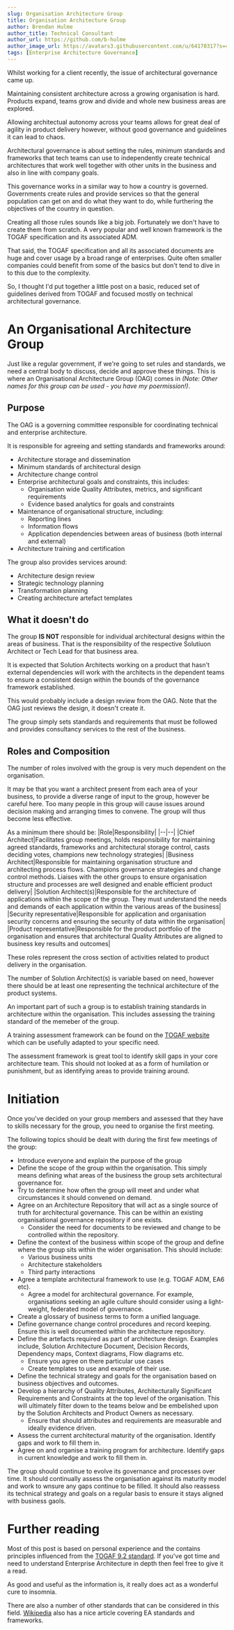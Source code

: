 ```yaml
---
slug: Organisation Architecture Group
title: Organisation Architecture Group
author: Brendan Hulme
author_title: Technical Consultant
author_url: https://github.com/b-hulme
author_image_url: https://avatars3.githubusercontent.com/u/64170317?s=460&u=6869a9778ace6f2c221e49bde22b904797e84097&v=4
tags: [Enterprise Architecture Governance]
---
```


Whilst working for a client recently, the issue of architectural governance came up.

Maintaining consistent architecture across a growing organisation is hard.
Products expand, teams grow and divide and whole new business areas are explored.

Allowing architectual autonomy across your teams allows for great deal of agility in product delivery however, without good governance and guidelines it can lead to chaos.

Architectural governance is about setting the rules, minimum standards and frameworks that tech teams can use to independently create technical architectures that work well together with other units in the business and also in line with company goals.

This governance works in a similar way to how a country is governed. Governments create rules and provide services so that the general population can get on and do what they want to do, while furthering the objectives of the country in question. 

Creating all those rules sounds like a big job. Fortunately we don't have to create them from scratch. A very popular and well known framework is the TOGAF specification and its associated ADM.

That said, the TOGAF specification and all its associated documents are huge and cover usage by a broad range of enterprises.
Quite often smaller companies could benefit from some of the basics but don't tend to dive in to this due to the complexity.

So, I thought I'd put together a little post on a basic, reduced set of guidelines derived from TOGAF and focused mostly on technical architectural governance.

# An Organisational Architecture Group
Just like a regular government, if we're going to set rules and standards, we need a central body to discuss, decide and approve these things.
This is where an Organisational Architecture Group (OAG) comes in *(Note: Other names for this group can be used - you have my poermission!)*.

## Purpose
The OAG is a governing committee responsible for coordinating technical and enterprise architecture.

It is responsible for agreeing and setting standards and frameworks around:

- Architecture storage and dissemination
- Minimum standards of architectural design
- Architecture change control
- Enterprise architectural goals and constraints, this includes:
   - Organisation wide Quality Attributes, metrics, and significant requirements
   - Evidence based analytics for goals and constraints
- Maintenance of organisational structure, including:
   - Reporting lines
   - Information flows
   - Application dependencies between areas of business (both internal and external)
- Architecture training and certification

The group also provides services around:
- Architecture design review
- Strategic technology planning
- Transformation planning
- Creating architecture artefact templates

## What it doesn't do
The group **IS NOT** responsible for individual architectural designs within the areas of business. That is the responsibility of the respective Solutiuon Architect or Tech Lead for that business area.

It is expected that Solution Architects working on a product that hasn't external dependencies will work with the architects in the dependent teams to ensure a consistent design within the bounds of the governance framework established.

This would probably include a design review from the OAG. Note that the OAG just reviews the design, it doesn't create it.

The group simply sets standards and requirements that must be followed and provides consultancy services to the rest of the business.

## Roles and Composition
The number of roles involved with the group is very much dependent on the organisation.

It may be that you want a architect present from each area of your business, to provide a diverse range of input to the group, however be careful here. Too many people in this group will cause issues around decision making and arranging times to convene. The group will thus become less effective.

As a minimum there should be:
|Role|Responsibility|
|--|--|
|Chief Architect|Facilitates group meetings, holds responsibility for maintaining agreed standards, frameworks and architectural storage control, casts deciding votes, champions new technology strategies|
|Business Architect|Responsible for maintaining organisation structure and architecting process flows. Champions governance strategies and change control methods. Liaises with the other groups to ensure organisation structure and processes are well designed and enable efficient product delivery|
|Solution Architect(s)|Responsible for the architecture of applications within the scope of the group. They must understand the needs and demands of each application within the various areas of the business|
|Security representative|Responsible for application and organisation security concerns and ensuring the security of data within the organisation|
|Product representative|Responsible for the product portfolio of the organisation and ensures that architectural Quality Attributes are aligned to business key results and outcomes|

These roles represent the cross section of activities related to product delivery in the organisation.

The number of Solution Architect(s) is variable based on need, however there should be at least one representing the technical architecture of the product systems.

An important part of such a group is to establish training standards in architecture within the organisation. This includes assessing the training standard of the memeber of the group.

A training assessment framework can be found on the [TOGAF website](https://pubs.opengroup.org/architecture/togaf9-doc/arch/chap46.html) which can be usefully adapted to your specific need.

The assessment framework is great tool to identify skill gaps in your core architecture team. This should not looked at as a form of humilation or punishment, but as identifying areas to provide training around.

# Initiation
Once you've decided on your group members and assessed that they have to skills necessary for the group, you need to organise the first meeting.

The following topics should be dealt with during the first few meetings of the group:
- Introduce everyone and explain the purpose of the group
- Define the scope of the group within the organisation. This simply means defining what areas of the business the group sets architectural governance for.
- Try to determine how often the group will meet and under what circumstances it should convened on demand.
- Agree on an Architecture Repository that will act as a single source of truth for architectural governance. This can be within an existing organisational governance repository if one exists.
   - Consider the need for documents to be reviewed and change to be controlled within the repository.
- Define the context of the business within scope of the group and define where the group sits within the wider organisation. This should include:
   - Various business units
   - Architecture stakeholders
   - Third party interactions
- Agree a template architectural framework to use (e.g. TOGAF ADM, EA6 etc).
   - Agree a model for architectural governance. For example, organisations seeking an agile culture should consider using a light-weight, federated model of governance.
- Create a glossary of business terms to form a unified language.
- Define governance change control procedures and record keeping. Ensure this is well documented within the architecture repository.
- Define the artefacts required as part of architecture design. Examples include, Solution Architecture Document, Decision Records, Dependency maps, Context diagrams, Flow diagrams etc.
   - Ensure you agree on there particular use cases
   - Create templates to use and example of their use.
- Define the technical strategy and goals for the organisation based on business objectives and outcomes.
- Develop a hierarchy of Quality Attributes, Architecturally Significant Requirements and Constraints at the top level of the organisation. This will ultimately filter down to the teams below and be embelished upon by the Solution Architects and Product Owners as necessary.
   - Ensure that should attributes and requirements are measurable and ideally evidence driven.
- Assess the current architectural maturity of the organisation. Identify gaps and work to fill them in.
- Agree on and organise a training program for architecture. Identify gaps in current knowledge and work to fill them in.

The group should continue to evolve its governance and processes over time. It should continually assess the organisation against its maturity model and work to wnsure any gaps continue to be filled. It should also reassess its technical strategy and goals on a regular basis to ensure it stays aligned with business gaols.

# Further reading
Most of this post is based on personal experience and the contains principles influenced from the [TOGAF 9.2 standard](https://pubs.opengroup.org/architecture/togaf9-doc/arch/).
If you've got time and need to understand Enterprise Architecture in depth then feel free to give it a read.

As good and useful as the information is, it really does act as a wonderful cure to insomnia.

There are also a number of other standards that can be considered in this field.
[Wikipedia](https://en.wikipedia.org/wiki/Enterprise_architecture_framework) also has a nice article covering EA standards and frameworks.
